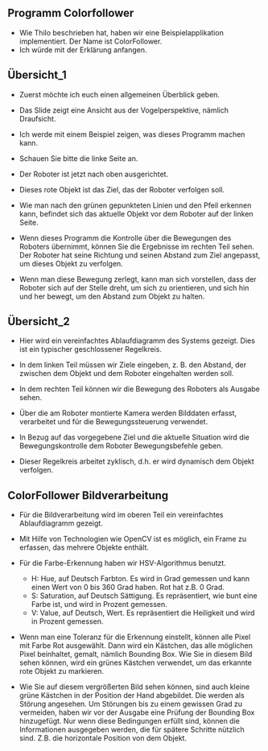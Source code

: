 ## Programm Colorfollower 
- Wie Thilo beschrieben hat, haben wir eine Beispielapplikation implementiert. Der Name ist ColorFollower. 
- Ich würde mit der Erklärung anfangen. 

## Übersicht_1 
- Zuerst möchte ich euch einen allgemeinen Überblick geben. 

- Das Slide zeigt eine Ansicht aus der Vogelperspektive, nämlich Draufsicht. 
- Ich werde mit einem Beispiel zeigen, was dieses Programm machen kann. 
- Schauen Sie bitte die linke Seite an. 

- Der Roboter ist jetzt nach oben ausgerichtet.
- Dieses rote Objekt ist das Ziel, das der Roboter verfolgen soll. 
- Wie man nach den grünen gepunkteten Linien und den Pfeil erkennen kann, befindet sich das aktuelle Objekt vor dem Roboter auf der linken Seite. 

- Wenn dieses Programm die Kontrolle über die Bewegungen des Roboters übernimmt, können Sie die Ergebnisse im rechten Teil sehen. Der Roboter hat seine Richtung und seinen Abstand zum Ziel angepasst, um dieses Objekt zu verfolgen. 
- Wenn man diese Bewegung zerlegt, kann man sich vorstellen, dass der Roboter sich auf der Stelle dreht, um sich zu orientieren, und sich hin und her bewegt, um den Abstand zum Objekt zu halten. 

## Übersicht_2 
- Hier wird ein vereinfachtes Ablaufdiagramm des Systems gezeigt. Dies ist ein typischer geschlossener Regelkreis. 

- In dem linken Teil müssen wir Ziele eingeben, z. B. den Abstand, der zwischen dem Objekt und dem Roboter eingehalten werden soll. 
- In dem rechten Teil können wir die Bewegung des Roboters als Ausgabe sehen. 
- Über die am Roboter montierte Kamera werden Bilddaten erfasst, verarbeitet und für die Bewegungssteuerung verwendet. 
- In Bezug auf das vorgegebene Ziel und die aktuelle Situation wird die Bewegungskontrolle dem Roboter Bewegungsbefehle geben. 
- Dieser Regelkreis arbeitet zyklisch, d.h. er wird dynamisch dem Objekt verfolgen. 

## ColorFollower Bildverarbeitung 
- Für die Bildverarbeitung wird im oberen Teil ein vereinfachtes Ablaufdiagramm gezeigt. 

- Mit Hilfe von Technologien wie OpenCV ist es möglich, ein Frame zu erfassen, das mehrere Objekte enthält. 

- Für die Farbe-Erkennung haben wir HSV-Algorithmus benutzt. 
	- H: Hue, auf Deutsch Farbton. Es wird in Grad gemessen und kann einen Wert von 0 bis 360 Grad haben. Rot hat z.B. 0 Grad. 
	- S: Saturation, auf Deutsch Sättigung. Es repräsentiert, wie bunt eine Farbe ist, und wird in Prozent gemessen. 
	- V: Value, auf Deutsch, Wert. Es repräsentiert die Heiligkeit und wird in Prozent gemessen. 
- Wenn man eine Toleranz für die Erkennung einstellt, können alle Pixel mit Farbe Rot ausgewählt. Dann wird ein Kästchen, das alle möglichen Pixel beinhaltet, gemalt, nämlich Bounding Box. Wie Sie in diesem Bild sehen können, wird ein grünes Kästchen verwendet, um das erkannte rote Objekt zu markieren. 

- Wie Sie auf diesem vergrößerten Bild sehen können, sind auch kleine grüne Kästchen in der Position der Hand abgebildet. Die werden als Störung angesehen. Um Störungen bis zu einem gewissen Grad zu vermeiden, haben wir vor der Ausgabe eine Prüfung der Bounding Box hinzugefügt. Nur wenn diese Bedingungen erfüllt sind, können die Informationen ausgegeben werden, die für spätere Schritte nützlich sind. Z.B. die horizontale Position von dem Objekt. 